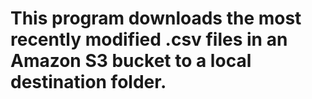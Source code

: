 # This program downloads the most recently modified .csv files in an Amazon S3 bucket to a local destination folder. 
